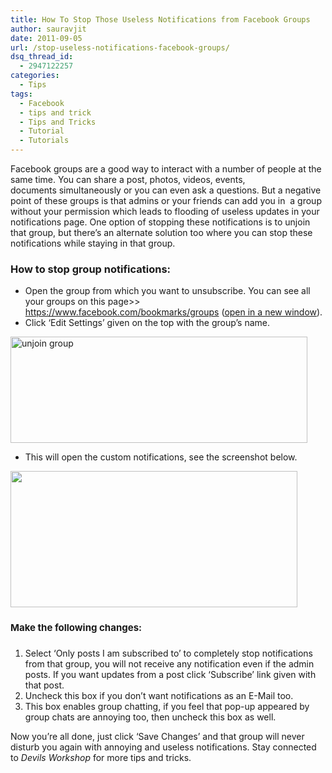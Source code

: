 ```yaml
---
title: How To Stop Those Useless Notifications from Facebook Groups
author: sauravjit
date: 2011-09-05
url: /stop-useless-notifications-facebook-groups/
dsq_thread_id:
  - 2947122257
categories:
  - Tips
tags:
  - Facebook
  - tips and trick
  - Tips and Tricks
  - Tutorial
  - Tutorials
---
```

Facebook groups are a good way to interact with a number of people at the same time. You can share a post, photos, videos, events, documents simultaneously or you can even ask a questions. But a negative point of these groups is that admins or your friends can add you in  a group without your permission which leads to flooding of useless updates in your notifications page. One option of stopping these notifications is to unjoin that group, but there&#8217;s an alternate solution too where you can stop these notifications while staying in that group.

### How to stop group notifications:

  * Open the group from which you want to unsubscribe. You can see all your groups on this page>> <a href="https://www.facebook.com/bookmarks/groups" onclick="_gaq.push(['_trackEvent', 'outbound-article', 'https://www.facebook.com/bookmarks/groups', 'https://www.facebook.com/bookmarks/groups']);" >https://www.facebook.com/bookmarks/groups</a> (<a href="https://www.facebook.com/bookmarks/groups" onclick="_gaq.push(['_trackEvent', 'outbound-article', 'https://www.facebook.com/bookmarks/groups', 'open in a new window']);" target="_blank">open in a new window</a>).
  * Click &#8216;Edit Settings&#8217; given on the top with the group&#8217;s name.

<img class="size-full wp-image-44059 alignnone" title="unjoin group" src="http://cdn.devilsworkshop.org/files/2011/09/unjoin-group.jpg" alt="unjoin group" width="475" height="170" />

  * This will open the custom notifications, see the screenshot below.

<img class="size-full wp-image-44060 alignnone" title="unjoing groups" src="http://cdn.devilsworkshop.org/files/2011/09/unjoing-groups.jpg" alt="" width="459" height="218" />

### <span class="Apple-style-span" style="font-size: 15px;"><span class="Apple-style-span" style="font-size: 15px;">Make the following changes:</span></span>

### 

  1. Select &#8216;Only posts I am subscribed to&#8217; to completely stop notifications from that group, you will not receive any notification even if the admin posts. If you want updates from a post click &#8216;Subscribe&#8217; link given with that post.
  2. Uncheck this box if you don&#8217;t want notifications as an E-Mail too.
  3. This box enables group chatting, if you feel that pop-up appeared by group chats are annoying too, then uncheck this box as well.

Now you&#8217;re all done, just click &#8216;Save Changes&#8217; and that group will never disturb you again with annoying and useless notifications. Stay connected to *Devils Workshop* for more tips and tricks.
